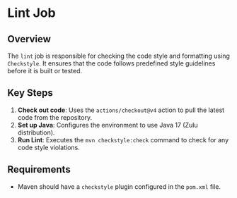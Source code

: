 # Lint Job

## Overview

The `lint` job is responsible for checking the code style and formatting using `Checkstyle`. It ensures that the code follows predefined style guidelines before it is built or tested.

## Key Steps

1. **Check out code**: Uses the `actions/checkout@v4` action to pull the latest code from the repository.
2. **Set up Java**: Configures the environment to use Java 17 (Zulu distribution).
3. **Run Lint**: Executes the `mvn checkstyle:check` command to check for any code style violations.

## Requirements

- Maven should have a `checkstyle` plugin configured in the `pom.xml` file.

